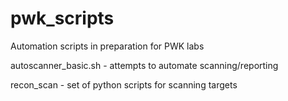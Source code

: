 # pwk_scripts
Automation scripts in preparation for PWK labs

autoscanner_basic.sh - attempts to automate scanning/reporting

recon_scan - set of python scripts for scanning targets
